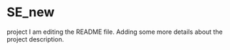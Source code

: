 # SE_new
project
I am editing the README file. Adding some more details about the project description.
